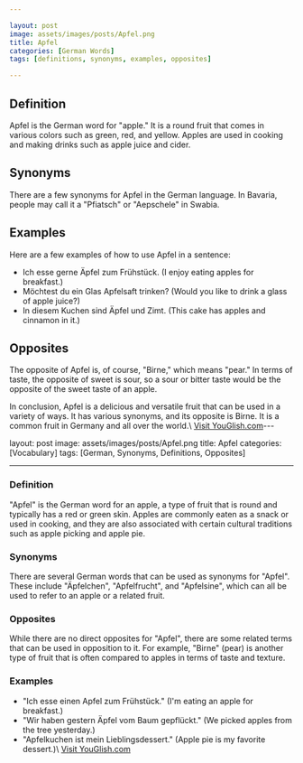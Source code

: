 ```yaml
---

layout: post
image: assets/images/posts/Apfel.png
title: Apfel
categories: [German Words]
tags: [definitions, synonyms, examples, opposites]

---
```


## Definition 
Apfel is the German word for "apple." It is a round fruit that comes in various colors such as green, red, and yellow. Apples are used in cooking and making drinks such as apple juice and cider.

## Synonyms
There are a few synonyms for Apfel in the German language. In Bavaria, people may call it a "Pfiatsch" or "Aepschele" in Swabia.

## Examples
Here are a few examples of how to use Apfel in a sentence:
- Ich esse gerne Äpfel zum Frühstück. (I enjoy eating apples for breakfast.)
- Möchtest du ein Glas Apfelsaft trinken? (Would you like to drink a glass of apple juice?)
- In diesem Kuchen sind Äpfel und Zimt. (This cake has apples and cinnamon in it.)

## Opposites
The opposite of Apfel is, of course, "Birne," which means "pear." In terms of taste, the opposite of sweet is sour, so a sour or bitter taste would be the opposite of the sweet taste of an apple.

In conclusion, Apfel is a delicious and versatile fruit that can be used in a variety of ways. It has various synonyms, and its opposite is Birne. It is a common fruit in Germany and all over the world.\ <a id="yg-widget-0" class="youglish-widget" data-query="Apfel" data-lang="german" data-components="8412" data-auto-start="0" data-bkg-color="theme_light" data-title="How%20to%20pronounce%20Apfel%20in%20German"  rel="nofollow" href="https://youglish.com">Visit YouGlish.com</a><script async src="https://youglish.com/public/emb/widget.js" charset="utf-8"></script>---

layout: post
image: assets/images/posts/Apfel.png
title: Apfel
categories: [Vocabulary]
tags: [German, Synonyms, Definitions, Opposites]

---

### Definition

"Apfel" is the German word for an apple, a type of fruit that is round and typically has a red or green skin. Apples are commonly eaten as a snack or used in cooking, and they are also associated with certain cultural traditions such as apple picking and apple pie.

### Synonyms

There are several German words that can be used as synonyms for "Apfel". These include "Äpfelchen", "Apfelfrucht", and "Apfelsine", which can all be used to refer to an apple or a related fruit.

### Opposites

While there are no direct opposites for "Apfel", there are some related terms that can be used in opposition to it. For example, "Birne" (pear) is another type of fruit that is often compared to apples in terms of taste and texture.

### Examples

- "Ich esse einen Apfel zum Frühstück." (I'm eating an apple for breakfast.)
- "Wir haben gestern Äpfel vom Baum gepflückt." (We picked apples from the tree yesterday.)
- "Apfelkuchen ist mein Lieblingsdessert." (Apple pie is my favorite dessert.)\ <a id="yg-widget-0" class="youglish-widget" data-query="Apfel" data-lang="german" data-components="8412" data-auto-start="0" data-bkg-color="theme_light" data-title="How%20to%20pronounce%20Apfel%20in%20German"  rel="nofollow" href="https://youglish.com">Visit YouGlish.com</a><script async src="https://youglish.com/public/emb/widget.js" charset="utf-8"></script>